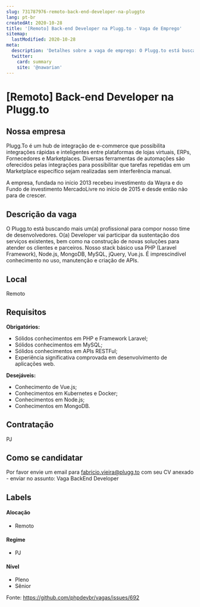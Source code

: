 ```yaml
---
slug: 731787976-remoto-back-end-developer-na-pluggto
lang: pt-br
createdAt: 2020-10-28
title: '[Remoto] Back-end Developer na Plugg.to - Vaga de Emprego'
sitemap:
  lastModified: 2020-10-28
meta:
  description: 'Detalhes sobre a vaga de emprego: O Plugg.to está buscando mais um(a) profissional para compor nosso time de desenvolvedores. O(a) Developer vai participar da sustentação dos serviços existentes, bem como na construção de novas soluções para atender os clientes e parceiros. Nosso stack básico usa PHP (Laravel Framework), Node.js, MongoDB, MySQL, jQuery, Vue.js. É imprescindível conhecimento no uso, manutenção e criação de APIs.'
  twitter:
    card: summary
    site: '@nawarian'
---
```


# [Remoto] Back-end Developer na Plugg.to

## Nossa empresa

Plugg.To é um hub de integração de e-commerce que possibilita integrações rápidas e inteligentes entre plataformas de lojas virtuais, ERPs, Fornecedores e Marketplaces. Diversas ferramentas de automações são oferecidos pelas integrações para possibilitar que tarefas repetidas em um Marketplace específico sejam realizadas sem interferência manual.

A empresa, fundada no início 2013 recebeu investimento da Wayra e do Fundo de investimento MercadoLivre no início de 2015 e desde então não para de crescer.

## Descrição da vaga

O Plugg.to está buscando mais um(a) profissional para compor nosso time de desenvolvedores. O(a) Developer vai participar da sustentação dos serviços existentes, bem como na construção de novas soluções para atender os clientes e parceiros. Nosso stack básico usa PHP (Laravel Framework), Node.js, MongoDB, MySQL, jQuery, Vue.js. É imprescindível conhecimento no uso, manutenção e criação de APIs.

## Local

Remoto

## Requisitos

**Obrigatórios:**
- Sólidos conhecimentos em PHP e Framework Laravel;
- Sólidos conhecimentos em MySQL;
- Sólidos conhecimentos em APIs RESTFul;
- Experiência significativa comprovada em desenvolvimento de aplicações web.

**Desejáveis:**
- Conhecimento de Vue.js;
- Conhecimentos em Kubernetes e Docker;
- Conhecimentos em Node.js;
- Conhecimentos em MongoDB.


## Contratação

PJ
## Como se candidatar

Por favor envie um email para fabricio.vieira@plugg.to com seu CV anexado - enviar no assunto: Vaga BackEnd Developer

## Labels
<!-- retire os labels que não fazem sentido à vaga -->

#### Alocação
- Remoto

#### Regime
- PJ

#### Nível
- Pleno
- Sênior



Fonte: https://github.com/phpdevbr/vagas/issues/692